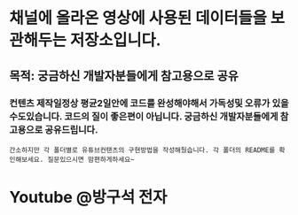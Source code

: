 # 채널에 올라온 영상에 사용된 데이터들을 보관해두는 저장소입니다.
## 목적: 궁금하신 개발자분들에게 참고용으로 공유
### 컨텐츠 제작일정상 평균2일안에 코드를 완성해야해서 가독성및 오류가 있을수도있습니다. 코드의 질이 좋은편이 아닙니다. 궁금하신 개발자분들에게 참고용으로 공유드립니다.
```
간소하지만 각 폴더별로 유튜브컨탠츠의 구현방법을 작성해뒀습니다. 각 폴더의 README를 확인해보세요. 질문있으시면 맘편하게하세요~
```
# Youtube @방구석 전자
